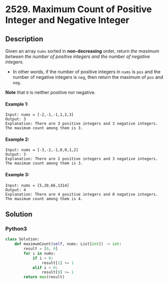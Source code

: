 # 2529. Maximum Count of Positive Integer and Negative Integer

## Description
Given an array `nums` sorted in **non-decreasing** order, return *the maximum between the number of positive integers and the number of negative integers.*

* In other words, if the number of positive integers in `nums` is `pos` and the number of negative integers is `neg`, then return the maximum of `pos` and `neg`.

**Note** that `0` is neither positive nor negative.

#### Example 1:
```
Input: nums = [-2,-1,-1,1,2,3]
Output: 3
Explanation: There are 3 positive integers and 3 negative integers. The maximum count among them is 3.
```

#### Example 2:
```
Input: nums = [-3,-2,-1,0,0,1,2]
Output: 3
Explanation: There are 2 positive integers and 3 negative integers. The maximum count among them is 3.
```

#### Example 3:
```
Input: nums = [5,20,66,1314]
Output: 4
Explanation: There are 4 positive integers and 0 negative integers. The maximum count among them is 4.
```


## Solution

### Python3
```python
class Solution:
    def maximumCount(self, nums: List[int]) -> int:
        result = [0, 0]
        for i in nums:
            if i > 0:
                result[1] += 1
            elif i < 0:
                result[0] += 1
        return max(result)
```